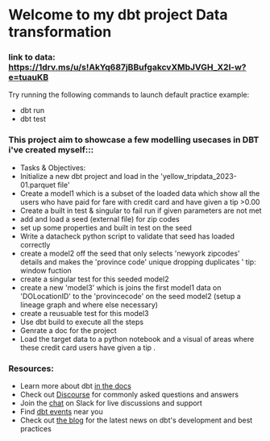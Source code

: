 
# Welcome to my dbt project Data transformation 


### link to data: https://1drv.ms/u/s!AkYq687jBBufgakcvXMbJVGH_X2l-w?e=tuauKB

Try running the following commands to launch default practice example:
- dbt run
- dbt test


### This project aim to showcase a few modelling usecases in DBT i've created myself:::
- Tasks & Objectives:
- Initialize a new dbt project and load in the 'yellow_tripdata_2023-01.parquet file'
- Create a model1 which is a subset of the loaded data which show all the users who have paid for fare with credit card and have given a tip >0.00
- Create a built in test & singular to fail run if given parameters are not met
- add and load  a seed (external file) for zip codes 
- set up some properties and built in test on the seed
- Write a datacheck python script to validate that seed has loaded correctly
- create a model2 off the seed that only selects 'newyork zipcodes' details and makes the 'province code' unique dropping duplicates ' tip: window fuction
- create a singular test for this seeded model2
- create a new 'model3' which is joins the first model1 data on 'DOLocationID' to the 'provincecode' on the seed model2 (setup a lineage graph and where else necessary)
- create a reusuable test for this model3
- Use dbt build to execute all the steps
- Genrate a doc for the project  
- Load the target data to a python notebook and a visual of areas where these credit card users have given a tip .


### Resources:
- Learn more about dbt [in the docs](https://docs.getdbt.com/docs/introduction)
- Check out [Discourse](https://discourse.getdbt.com/) for commonly asked questions and answers
- Join the [chat](https://community.getdbt.com/) on Slack for live discussions and support
- Find [dbt events](https://events.getdbt.com) near you
- Check out [the blog](https://blog.getdbt.com/) for the latest news on dbt's development and best practices
